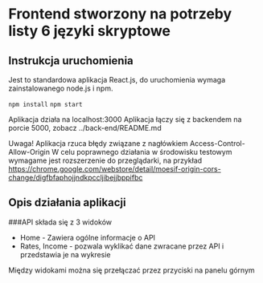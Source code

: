 # Frontend stworzony na potrzeby listy 6 języki skryptowe

## Instrukcja uruchomienia

Jest to standardowa aplikacja React.js, do uruchomienia wymaga zainstalowanego node.js i npm.

`npm install`
`npm start`

Aplikacja działa na localhost:3000
Aplikacja łączy się z backendem na porcie 5000, zobacz ../back-end/README.md

Uwaga! Aplikacja rzuca błędy związane z nagłówkiem Access-Control-Allow-Origin
W celu poprawnego działania w środowisku testowym wymagame jest rozszerzenie do przeglądarki, na przykład https://chrome.google.com/webstore/detail/moesif-origin-cors-change/digfbfaphojjndkpccljibejjbppifbc

## Opis działania aplikacji

###API składa się z 3 widoków

- Home - Zawiera ogólne informacje o API
- Rates, Income - pozwala wyklikać dane zwracane przez API i przedstawia je na wykresie

Między widokami można się przełączać przez przyciski na panelu górnym
